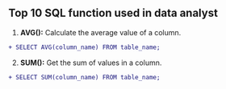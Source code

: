 ## Top 10 SQL function used in data analyst
1. **AVG():** Calculate the average value of a column.
  ```diff
+ SELECT AVG(column_name) FROM table_name;
```
2. **SUM():** Get the sum of values in a column.
```diff
+ SELECT SUM(column_name) FROM table_name;
```
